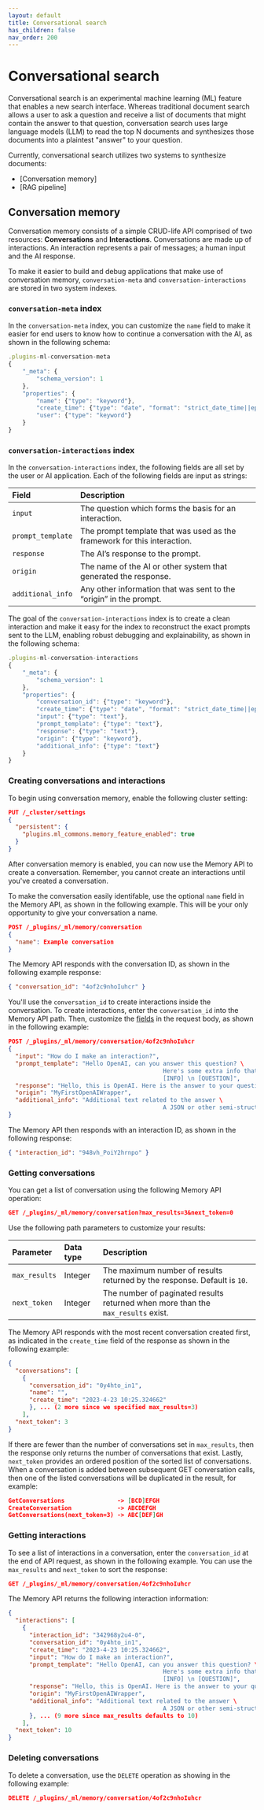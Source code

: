 ```yaml
---
layout: default
title: Conversational search
has_children: false
nav_order: 200
---
```


# Conversational search

Conversational search is an experimental machine learning (ML) feature that enables a new search interface. Whereas traditional document search allows a user to ask a question and receive a list of documents that might contain the answer to that question, conversation search uses large language models (LLM) to read the top N documents and synthesizes those documents into a plaintest "answer" to your question.

Currently, conversational search utilizes two systems to synthesize documents:

- [Conversation memory]
- [RAG pipeline]

## Conversation memory

Conversation memory consists of a simple CRUD-life API comprised of two resources: **Conversations** and **Interactions**. Conversations are made up of interactions. An interaction represents a pair of messages; a human input and the AI response.

To make it easier to build and debug applications that make use of conversation memory, `conversation-meta` and `conversation-interactions` are stored in two system indexes.

### `conversation-meta` index

In the `conversation-meta` index, you can customize the `name` field to make it easier for end users to know how to continue a conversation with the AI, as shown in the following schema:

```jsx
.plugins-ml-conversation-meta
{
    "_meta": {
        "schema_version": 1
    },
    "properties": {
        "name": {"type": "keyword"},
        "create_time": {"type": "date", "format": "strict_date_time||epoch_millis"},
        "user": {"type": "keyword"}
    }
}
```

### `conversation-interactions` index

In the `conversation-interactions` index, the following fields are all set by the user or AI application. Each of the following fields are input as strings:

| Field | Description |
| :--- | :--- |
| `input` | The question which forms the basis for an interaction.
| `prompt_template` | The prompt template that was used as the framework for this interaction. |
| `response` | The AI’s response to the prompt. |
| `origin` | The name of the AI or other system that generated the response. |
| `additional_info` | Any other information that was sent to the “origin” in the prompt. |

The goal of the `conversation-interactions` index is to create a clean interaction and make it easy for the index to reconstruct the exact prompts sent to the LLM, enabling robust debugging and explainability, as shown in the following schema:

```jsx
.plugins-ml-conversation-interactions
{
    "_meta": {
        "schema_version": 1
    },
    "properties": {
        "conversation_id": {"type": "keyword"},
        "create_time": {"type": "date", "format": "strict_date_time||epoch_millis"},
        "input": {"type": "text"},
        "prompt_template": {"type": "text"},
        "response": {"type": "text"},
        "origin": {"type": "keyword"},
        "additional_info": {"type": "text"}
    }
}
```

### Creating conversations and interactions

To begin using conversation memory, enable the following cluster setting:

```json
PUT /_cluster/settings
{
  "persistent": {
    "plugins.ml_commons.memory_feature_enabled": true
  }
}
```

After conversation memory is enabled, you can now use the Memory API to create a conversation. Remember, you cannot create an interactions until you've created a conversation. 

To make the conversation easily identifable, use the optional `name` field in the Memory API, as shown in the following example. This will be your only opportunity to give your conversation a name.



```json
POST /_plugins/_ml/memory/conversation
{
  "name": Example conversation
}
```

The Memory API responds with the conversation ID, as shown in the following example response:

```json
{ "conversation_id": "4of2c9nhoIuhcr" }
```

You'll use the `conversation_id` to create interactions inside the conversation. To create interactions, enter the `conversation_id` into the Memory API path. Then, customize the [fields](#conversation-interactions-index) in the request body, as shown in the following example:

```json
POST /_plugins/_ml/memory/conversation/4of2c9nhoIuhcr
{
  "input": "How do I make an interaction?",
  "prompt_template": "Hello OpenAI, can you answer this question? \
											Here's some extra info that may help. \
											[INFO] \n [QUESTION]",
  "response": "Hello, this is OpenAI. Here is the answer to your question.",
  "origin": "MyFirstOpenAIWrapper",
  "additional_info": "Additional text related to the answer \
											A JSON or other semi-structured response"
}
```

The Memory API then responds with an interaction ID, as shown in the following response:

```json
{ "interaction_id": "948vh_PoiY2hrnpo" }
```

### Getting conversations

You can get a list of conversation using the following Memory API operation:

```json
GET /_plugins/_ml/memory/conversation?max_results=3&next_token=0
```

Use the following path parameters to customize your results:

Parameter | Data type | Description
:--- | :--- | :---
`max_results` | Integer | The maximum number of results returned by the response. Default is `10`.
`next_token` | Integer | The number of paginated results returned when more than the `max_results` exist.

The Memory API responds with the most recent conversation created first, as indicated in the `create_time` field of the response as shown in the following example:

```json
{
  "conversations": [
    {
      "conversation_id": "0y4hto_in1",
      "name": "",
      "create_time": "2023-4-23 10:25.324662"
	  }, ... (2 more since we specified max_results=3)
	],
  "next_token": 3
}
```


If there are fewer than the number of conversations set in `max_results`, then the response only returns the number of conversations that exist. Lastly, `next_token` provides an ordered position of the sorted list of conversations. When a conversation is added between subsequent GET conversation calls, then one of the listed conversations will be duplicated in the result, for example:

```json
GetConversations               -> [BCD]EFGH
CreateConversation             -> ABCDEFGH
GetConversations(next_token=3) -> ABC[DEF]GH
```

### Getting interactions

To see a list of interactions in a conversation, enter the `conversation_id` at the end of API request, as shown in the following example. You can use the `max_results` and `next_token` to sort the response:

```json
GET /_plugins/_ml/memory/conversation/4of2c9nhoIuhcr
```

The Memory API returns the following interaction information:

```json
{
  "interactions": [
    {
      "interaction_id": "342968y2u4-0",
      "conversation_id": "0y4hto_in1",
      "create_time": "2023-4-23 10:25.324662",
      "input": "How do I make an interaction?",
      "prompt_template": "Hello OpenAI, can you answer this question? \
											Here's some extra info that may help. \
											[INFO] \n [QUESTION]",
      "response": "Hello, this is OpenAI. Here is the answer to your question.",
      "origin": "MyFirstOpenAIWrapper",
      "additional_info": "Additional text related to the answer \
											A JSON or other semi-structured response"
	  }, ... (9 more since max_results defaults to 10)
	],
  "next_token": 10
}
```

### Deleting conversations

To delete a conversation, use the `DELETE` operation as showing in the following example:

```json
DELETE /_plugins/_ml/memory/conversation/4of2c9nhoIuhcr
```
